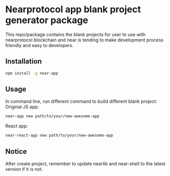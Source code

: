 # Nearprotocol app blank project generator package
This repo/package contains the blank projects for user to use with nearprotocol blockchain and near is tending to make development process friendly and easy to developers.

## Installation

```bash
npm install -g near-app
```

## Usage

In command line, run different command to build different blank project:
Original JS app:

```bash
near-app new path/to/your/new-awesome-app
```
React app:
```bash
near-react-app new path/to/your/new-awesome-app
```

## Notice

After create project, remember to update nearlib and near-shell to the latest version if it is not.